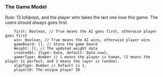 ### The Game Model

Rule: 13 lollipops, and the player who takes the last one lose this game. The users should always goes first.


```
    first: Boolean, // True means the AI goes first, otherwise player goes first
    win: Boolean, // True means the AI wins, otherwise player wins
    gameBoard: [], // Store the game board
    Weight: [], // The updated weight data
    createdAt: {type: Date, default: Date.now},
    gamerType: Number // 1 means the player is human, (2 means the player is perfect, and 3 means the layer is random).
    algoType: Number // Default is 1,
    playerID: The unique player ID
```
